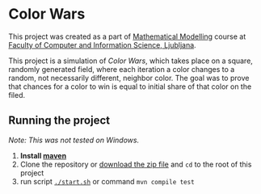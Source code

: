 # Color Wars

This project was created as a part of [Mathematical Modelling](https://ucilnica.fri.uni-lj.si/course/view.php?id=25&lang=en) course at [Faculty of Computer and Information Science, Ljubljana](http://www.fri.uni-lj.si/en/).

This project is a simulation of *Color Wars*, which takes place on a square, randomly generated field, where each iteration a color changes to a random, not necessarily different, neighbor color. The goal was to prove that chances for a color to win is equal to initial share of that color on the filed.

## Running the project

*Note: This was not tested on Windows.*

1. **Install [maven](https://maven.apache.org/)**
2. Clone the repository or [download the zip file](https://github.com/markogresak/MM-color-wars/archive/master.zip) and `cd` to the root of this project
3. run script [`./start.sh`](./start.sh) or command `mvn compile test`
